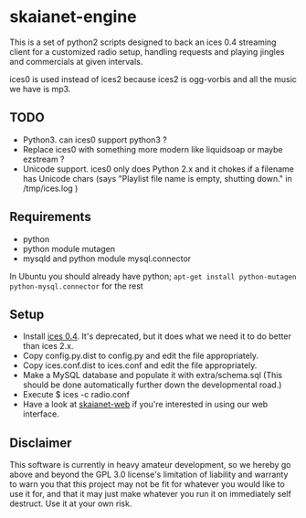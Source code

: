 # skaianet-engine

This is a set of python2 scripts designed to back an ices 0.4 streaming client for a customized radio setup, handling requests and playing jingles and commercials at given intervals.

ices0 is used instead of ices2 because ices2 is ogg-vorbis and all the music we have is mp3.

## TODO

* Python3.  can ices0 support python3 ?
* Replace ices0 with something more modern like liquidsoap or maybe ezstream ?
* Unicode support. ices0 only does Python 2.x and it chokes if a filename
  has Unicode chars (says "Playlist file name is empty, shutting down."
  in /tmp/ices.log )

## Requirements

* python
* python module mutagen
* mysqld and python module mysql.connector

In Ubuntu you should already have python; `apt-get install python-mutagen python-mysql.connector` for the rest

## Setup

* Install [ices 0.4](http://downloads.us.xiph.org/releases/ices/ices-0.4.tar.gz).  It's deprecated, but it does what we need it to do better than ices 2.x.
* Copy config.py.dist to config.py and edit the file appropriately.
* Copy ices.conf.dist to ices.conf and edit the file appropriately.
* Make a MySQL database and populate it with extra/schema.sql  (This should be done automatically further down the developmental road.)
* Execute $ ices -c radio.conf
* Have a look at [skaianet-web](https://github.com/skaianet-radio/skaianet-web) if you're interested in using our web interface.

## Disclaimer
This software is currently in heavy amateur development, so we hereby go above and beyond the GPL 3.0 license's limitation of liability and warranty to warn you that this project may not be fit for whatever you would like to use it for, and that it may just make whatever you run it on immediately self destruct.  Use it at your own risk.
